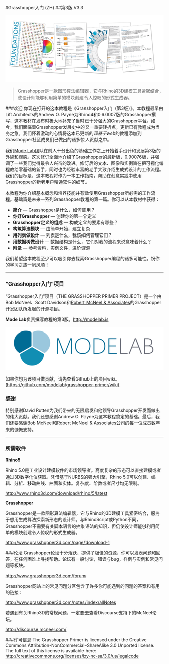 #Grasshopper入门 (ZH)
##第3版 V3.3


![Primer Release Cover](0-about/images/GHP3_5Pages.png)

> Grasshopper是一款图形算法编辑器，它与Rhino的3D建模工具紧密结合，使设计师能够利用简单的模块创建令人惊叹的形式生成器。

###欢迎
你现在打开的这本教程是《Grasshopper入门（第3版）》。本教程最早由Lift Architects的Andrew O. Payne为Rhino4和0.6.0007版的Grasshopper撰写，这本教材在发布时极大地补充了当时已十分强大的Grasshopper平台。如今，我们面临着Grasshopper发展史中的又一重要转折点，更新已有教程成为当务之急。我们怀着激动的心情将这本已更新的*现基于web*的教程添加到Grasshopper社区成员们已做出的诸多惊人贡献之中。

我们[Mode Lab](http://modelab.is)团队在前人十分出色的基础工作之上开始着手设计和发展第3版的外貌和观感。这次修订全面地介绍了Grasshopper的最新版，0.90076版，并强调了一些我们觉得最令人兴奋的改进。修订后的文本、图像和实例旨在把可视化编程教给零基础的新手，同时也为经验丰富的老手大致介绍生成式设计的工作流程。我们的目标是，这本教程将作为一本工作指南，帮助在创意实践中使用Grasshopper的新老用户精通软件的细节。

本教程为你介绍基本概念和培养技能并有效使用Grasshopper所必需的工作流程。基础篇是未来一系列Grasshopper教程的第一篇。你可以从本教材中获得：
* **简介** — Grasshopper是什么，如何使用？
* **你好Grasshopper** — 创建你的第一个定义
* **Grasshopper定义的组成** — 构成定义的要素有哪些？
* **构筑算法模块** — 由简单开始，建立复杂
* **用列表做设计** — 列表是什么，我该如何管理它们？
* **用数据树做设计** — 数据结构是什么，它们对我的流程来说意味着什么？
* **附录** — 参考资料，实例文件，进阶资源

我们希望这本教程至少可以吸引你去探索Grasshopper编程的诸多可能性。祝你的学习之旅一帆风顺！

---
### “Grasshopper入门”项目

“Grasshopper入门”项目（THE GRASSHOPPER PRIMER PROJECT）是一个由Bob McNeel、Scott Davidson和[Robert McNeel & Associates](http://www.en.na.mcneel.com/)的Grasshopper开发团队所发起的开源项目。

**Mode Lab**负责撰写教程的第3版。http://modelab.is

![Mode Lab Logo](0-about/images/MODELAB_Logo.png)

如果你想为该项目做贡献，请先查看Github上的项目wiki。
(https://github.com/modelab/grasshopper-primer/wiki).

### 感谢
特别感谢David Rutten为我们带来的无限启发和他领导Grasshopper开发而做出的伟大贡献。我们还想感谢Andrew O. Payne为这本教程奠定的基础。最后，我们还要感谢Bob McNeel和Robert McNeel & Associates公司的每一位成员数年来的慷慨支持。

---
### 所需软件
**Rhino5**

Rhino 5.0是工业设计建模软件的市场领导者。高度复杂的形态可以直接建模或者通过3D数字化仪获取。凭借基于NURBS的强大引擎，Rhino 5.0可以创建、编辑、分析、移动曲线、曲面和实体。复杂度、阶数或者尺寸均无限制。

http://www.rhino3d.com/download/rhino/5/latest

**Grasshopper**

Grasshopper是一款图形算法编辑器，它与Rhino的3D建模工具紧密结合，服务于想用生成算法探索新形态的设计师。与RhinoScript或Python不同，Grasshopper不需要有关脚本语言的抽象语法的知识，但仍使设计师能够利用简单的模块创建令人惊叹的形式生成器。

http://www.grasshopper3d.com/page/download-1

###论坛
Grasshopper论坛十分活跃，提供了极佳的资源，你可以发表问题和回答，在任何困难上寻找帮助。论坛有一般讨论，错误与bug，样例与实例和常见问题等板块。

http://www.grasshopper3d.com/forum

Grasshopper网站上的常见问题分区包含了许多你可能遇到的问题的答案和有用的链接：

http://www.grasshopper3d.com/notes/index/allNotes

若遇到有关Rhino3D的常规问题，一定要去查看Discourse支持下的McNeel论坛。

http://discourse.mcneel.com/

###许可信息
The Grasshopper Primer is licensed under the Creative Commons Attribution-NonCommercial-ShareAlike 3.0 Unported license. The full text of this license is available here: http://creativecommons.org/licenses/by-nc-sa/3.0/us/legalcode
